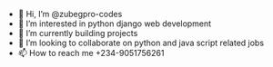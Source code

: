 - 👋 Hi, I’m @zubegpro-codes
- 👀 I’m interested in python django web development
- 🌱 I’m currently building projects
- 💞️ I’m looking to collaborate on python and java script related jobs 
- 📫 How to reach me +234-9051756261

<!---
zubegpro-codes/zubegpro-codes is a ✨ special ✨ repository because its `README.md` (this file) appears on your GitHub profile.
You can click the Preview link to take a look at your changes.
--->
